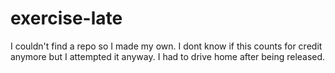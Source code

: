# exercise-late
I couldn't find a repo so I made my own.
I dont know if this counts for credit anymore but I attempted it anyway.
I had to drive home after being released.
